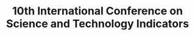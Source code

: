 ---
dateStart: 2008-09-17
dateEnd: 2008-09-20
title: "10th International Conference on Science and Technology Indicators"
venue: "10th International Conference on Science and Technology Indicators"
organizer: "Kevin W. Boyack"
credit: "Places & Spaces"
city: Vienna
state:
country: Austria
pdfLink:
venueImages:
 - sm: image01.sm.jpg
   lg: image01.lg.jpg
 - sm: image02.sm.jpg
   lg: image02.lg.jpg
 - sm: image03.sm.jpg
   lg: image03.lg.jpg
 - sm: image04.sm.jpg
   lg: image04.lg.jpg
 - sm: image05.sm.jpg
   lg: image05.lg.jpg
 - sm: image06.sm.jpg
   lg: image06.lg.jpg
---